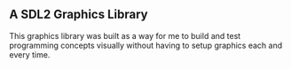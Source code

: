 ## A SDL2 Graphics Library

This graphics library was built as a way for me to build and test programming concepts visually without having to setup graphics each and every time.